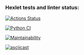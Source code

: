 ### Hexlet tests and linter status:
[![Actions Status](https://github.com/Parrot7325/python-project-50/workflows/hexlet-check/badge.svg)](https://github.com/Parrot7325/python-project-50/actions)

[![Python CI](https://github.com/Parrot7325/python-project-50/actions/workflows/pyci.yml/badge.svg)](https://github.com/Parrot7325/python-project-50/actions/workflows/pyci.yml)

[![Maintainability](https://api.codeclimate.com/v1/badges/4a6da3eeda1f0e923fcd/maintainability)](https://codeclimate.com/github/Parrot7325/python-project-50/maintainability)

[![asciicast](https://asciinema.org/a/tUNyh2lgFlGLM7nmpKWsDyGcY.svg)](https://asciinema.org/a/tUNyh2lgFlGLM7nmpKWsDyGcY)
